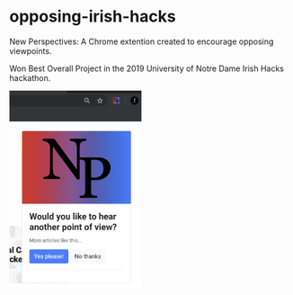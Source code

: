 # opposing-irish-hacks
New Perspectives:
A Chrome extention created to encourage opposing viewpoints.

Won Best Overall Project in the 2019 University of Notre Dame Irish Hacks hackathon.

<img src="media/np.png" height="350">
